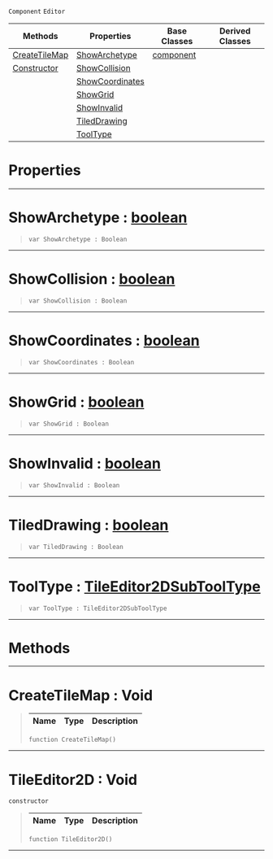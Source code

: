  `Component` `Editor`



|Methods|Properties|Base Classes|Derived Classes|
|---|---|---|---|
|[ CreateTileMap](https://plasmaengine.github.io/PlasmaDocs/Plasma1/C++/code_reference/class_reference/tileeditor2d.md#createtilemap-void)|[ ShowArchetype](https://plasmaengine.github.io/PlasmaDocs/Plasma1/C++/code_reference/class_reference/tileeditor2d.md#showarchetype-plasma-engin)|[component](https://plasmaengine.github.io/PlasmaDocs/Plasma1/C++/code_reference/class_reference/component.md)| |
|[ Constructor](https://plasmaengine.github.io/PlasmaDocs/Plasma1/C++/code_reference/class_reference/tileeditor2d.md#tileeditor2d-void)|[ ShowCollision](https://plasmaengine.github.io/PlasmaDocs/Plasma1/C++/code_reference/class_reference/tileeditor2d.md#showcollision-plasma-engin)| | |
| |[ ShowCoordinates](https://plasmaengine.github.io/PlasmaDocs/Plasma1/C++/code_reference/class_reference/tileeditor2d.md#showcoordinates-plasma-eng)| | |
| |[ ShowGrid](https://plasmaengine.github.io/PlasmaDocs/Plasma1/C++/code_reference/class_reference/tileeditor2d.md#showgrid-plasma-engine-doc)| | |
| |[ ShowInvalid](https://plasmaengine.github.io/PlasmaDocs/Plasma1/C++/code_reference/class_reference/tileeditor2d.md#showinvalid-plasma-engine)| | |
| |[ TiledDrawing](https://plasmaengine.github.io/PlasmaDocs/Plasma1/C++/code_reference/class_reference/tileeditor2d.md#tileddrawing-plasma-engine)| | |
| |[ ToolType](https://plasmaengine.github.io/PlasmaDocs/Plasma1/C++/code_reference/class_reference/tileeditor2d.md#tooltype-plasma-engine-doc)| | |


 #  Properties


---  
 #  ShowArchetype : [boolean](https://plasmaengine.github.io/PlasmaDocs/Plasma1/C++/code_reference/lightning_base_types/boolean.md)

> 
> ``` lang=cpp, name=Lightning
> var ShowArchetype : Boolean


---  
 #  ShowCollision : [boolean](https://plasmaengine.github.io/PlasmaDocs/Plasma1/C++/code_reference/lightning_base_types/boolean.md)

> 
> ``` lang=cpp, name=Lightning
> var ShowCollision : Boolean


---  
 #  ShowCoordinates : [boolean](https://plasmaengine.github.io/PlasmaDocs/Plasma1/C++/code_reference/lightning_base_types/boolean.md)

> 
> ``` lang=cpp, name=Lightning
> var ShowCoordinates : Boolean


---  
 #  ShowGrid : [boolean](https://plasmaengine.github.io/PlasmaDocs/Plasma1/C++/code_reference/lightning_base_types/boolean.md)

> 
> ``` lang=cpp, name=Lightning
> var ShowGrid : Boolean


---  
 #  ShowInvalid : [boolean](https://plasmaengine.github.io/PlasmaDocs/Plasma1/C++/code_reference/lightning_base_types/boolean.md)

> 
> ``` lang=cpp, name=Lightning
> var ShowInvalid : Boolean


---  
 #  TiledDrawing : [boolean](https://plasmaengine.github.io/PlasmaDocs/Plasma1/C++/code_reference/lightning_base_types/boolean.md)

> 
> ``` lang=cpp, name=Lightning
> var TiledDrawing : Boolean


---  
 #  ToolType : [TileEditor2DSubToolType](https://plasmaengine.github.io/PlasmaDocs/Plasma1/C++/code_reference/enum_reference.md#tileeditor2dsubtooltype)

> 
> ``` lang=cpp, name=Lightning
> var ToolType : TileEditor2DSubToolType


---  
 #  Methods


---  
 #  CreateTileMap : Void

> 
> |Name|Type|Description|
> |---|---|---|
> ``` lang=cpp, name=Lightning
> function CreateTileMap()
> ``` 


---  
 #  TileEditor2D : Void

 `constructor`

> 
> |Name|Type|Description|
> |---|---|---|
> ``` lang=cpp, name=Lightning
> function TileEditor2D()
> ``` 


---  
 

 